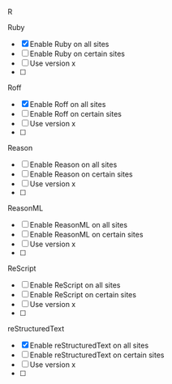 R

Ruby

- [x] Enable Ruby on all sites
- [ ] Enable Ruby on certain sites
- [ ] Use version x
- [ ] 

Roff

- [x] Enable Roff on all sites
- [ ] Enable Roff on certain sites
- [ ] Use version x
- [ ] 

Reason

- [ ] Enable Reason on all sites
- [ ] Enable Reason on certain sites
- [ ] Use version x
- [ ] 

ReasonML

- [ ] Enable ReasonML on all sites
- [ ] Enable ReasonML on certain sites
- [ ] Use version x
- [ ] 

ReScript

- [ ] Enable ReScript on all sites
- [ ] Enable ReScript on certain sites
- [ ] Use version x
- [ ] 

reStructuredText

- [x] Enable reStructuredText on all sites
- [ ] Enable reStructuredText on certain sites
- [ ] Use version x
- [ ] 
